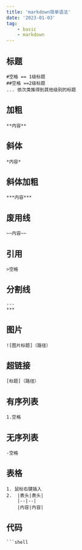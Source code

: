 ```yaml
---
title: 'markdown简单语法'
date: '2023-01-03'
tag:
    - basic
    - markdown
---
```


## 标题

```shell
#空格 == 1级标题
##空格 ==2级标题
... 依次类推得到其他级别的标题
```

## 加粗

```shell
**内容**
```
## 斜体

```shell
*内容*
```

## 斜体加粗

```shell
***内容***
```
## 废用线

```shell
~~内容~~
```
## 引用

```shell
>空格 
```
## 分割线

```shell
---
***
```
## 图片

```shell
![图片标题]（路径）
```
## 超链接

```shell
[标题]（路径）
```
## 有序列表

```shell
1.空格
```
## 无序列表

```shell
-空格
```
## 表格

```shell
1. 鼠标右键插入 
2.  |表头|表头|
    |--|--|
    |内容|内容|
```
## 代码

```shell
```shell
```
